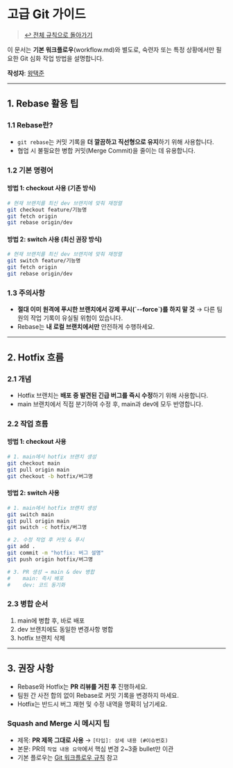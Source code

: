 # 고급 Git 가이드

> [↩ 전체 규칙으로 돌아가기](../../../CONTRIBUTING.md)

이 문서는 **기본 워크플로우**(workflow.md)와 별도로, 숙련자 또는 특정 상황에서만 필요한 Git 심화 작업 방법을 설명합니다.

**작성자**: [왕택준](https://github.com/TJK98)

---

## 1. Rebase 활용 팁

### 1.1 Rebase란?

- `git rebase`는 커밋 기록을 **더 깔끔하고 직선형으로 유지**하기 위해 사용합니다.
- 협업 시 불필요한 병합 커밋(Merge Commit)을 줄이는 데 유용합니다.

### 1.2 기본 명령어

#### **방법 1: checkout 사용 (기존 방식)**

```bash
# 현재 브랜치를 최신 dev 브랜치에 맞춰 재정렬
git checkout feature/기능명
git fetch origin
git rebase origin/dev
```

#### **방법 2: switch 사용 (최신 권장 방식)**

```bash
# 현재 브랜치를 최신 dev 브랜치에 맞춰 재정렬
git switch feature/기능명
git fetch origin
git rebase origin/dev
```

### 1.3 주의사항

- **절대 이미 원격에 푸시한 브랜치에서 강제 푸시(\`--force\`)를 하지 말 것**
  → 다른 팀원의 작업 기록이 유실될 위험이 있습니다.
- Rebase는 **내 로컬 브랜치에서만** 안전하게 수행하세요.

---

## 2. Hotfix 흐름

### 2.1 개념

- Hotfix 브랜치는 **배포 중 발견된 긴급 버그를 즉시 수정**하기 위해 사용합니다.
- main 브랜치에서 직접 분기하여 수정 후, main과 dev에 모두 반영합니다.

### 2.2 작업 흐름

#### **방법 1: checkout 사용**

```bash
# 1. main에서 hotfix 브랜치 생성
git checkout main
git pull origin main
git checkout -b hotfix/버그명
```

#### **방법 2: switch 사용**

```bash
# 1. main에서 hotfix 브랜치 생성
git switch main
git pull origin main
git switch -c hotfix/버그명
```

```bash
# 2. 수정 작업 후 커밋 & 푸시
git add .
git commit -m "hotfix: 버그 설명"
git push origin hotfix/버그명
```

```bash
# 3. PR 생성 → main & dev 병합
#    main: 즉시 배포
#    dev: 코드 동기화
```

### 2.3 병합 순서

1. main에 병합 후, 바로 배포
2. dev 브랜치에도 동일한 변경사항 병합
3. hotfix 브랜치 삭제

---

## 3. 권장 사항

- Rebase와 Hotfix는 **PR 리뷰를 거친 후** 진행하세요.
- 팀원 간 사전 합의 없이 Rebase로 커밋 기록을 변경하지 마세요.
- Hotfix는 반드시 버그 재현 및 수정 내역을 명확히 남기세요.

### Squash and Merge 시 메시지 팁

- 제목: **PR 제목 그대로 사용** → `[타입]: 상세 내용 (#이슈번호)`
- 본문: PR의 `작업 내용 요약`에서 핵심 변경 2~3줄 bullet만 이관
- 기본 플로우는 [Git 워크플로우 규칙](workflow.md) 참고
